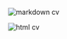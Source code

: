 ![markdown cv](https://KrollikRoddzer.github.io/rsschool-cv/)

![html cv](https://KrollikRoddzer.github.io/rsschool-cv/cv)


